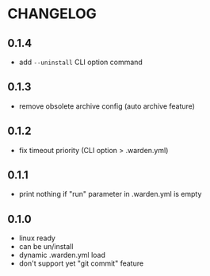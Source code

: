 # CHANGELOG

## 0.1.4
- add `--uninstall` CLI option command

## 0.1.3
- remove obsolete archive config (auto archive feature)

## 0.1.2
- fix timeout priority  (CLI  option > .warden.yml)

## 0.1.1
- print nothing if "run" parameter in .warden.yml is empty

## 0.1.0
- linux ready
- can be un/install
- dynamic .warden.yml load
- don't support yet "git commit" feature